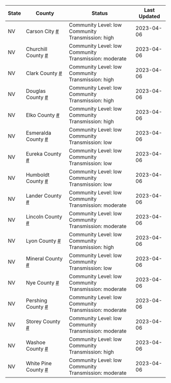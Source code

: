 State | County | Status | Last Updated
--- | --- | --- | --- 
NV | Carson City <a href="#carson_city">#</a> | <a name="carson_city"></a>Community Level: low<br/>Community Transmission: high | 2023-04-06
NV | Churchill County <a href="#churchill_county">#</a> | <a name="churchill_county"></a>Community Level: low<br/>Community Transmission: moderate | 2023-04-06
NV | Clark County <a href="#clark_county">#</a> | <a name="clark_county"></a>Community Level: low<br/>Community Transmission: high | 2023-04-06
NV | Douglas County <a href="#douglas_county">#</a> | <a name="douglas_county"></a>Community Level: low<br/>Community Transmission: high | 2023-04-06
NV | Elko County <a href="#elko_county">#</a> | <a name="elko_county"></a>Community Level: low<br/>Community Transmission: high | 2023-04-06
NV | Esmeralda County <a href="#esmeralda_county">#</a> | <a name="esmeralda_county"></a>Community Level: low<br/>Community Transmission: low | 2023-04-06
NV | Eureka County <a href="#eureka_county">#</a> | <a name="eureka_county"></a>Community Level: low<br/>Community Transmission: low | 2023-04-06
NV | Humboldt County <a href="#humboldt_county">#</a> | <a name="humboldt_county"></a>Community Level: low<br/>Community Transmission: low | 2023-04-06
NV | Lander County <a href="#lander_county">#</a> | <a name="lander_county"></a>Community Level: low<br/>Community Transmission: moderate | 2023-04-06
NV | Lincoln County <a href="#lincoln_county">#</a> | <a name="lincoln_county"></a>Community Level: low<br/>Community Transmission: moderate | 2023-04-06
NV | Lyon County <a href="#lyon_county">#</a> | <a name="lyon_county"></a>Community Level: low<br/>Community Transmission: high | 2023-04-06
NV | Mineral County <a href="#mineral_county">#</a> | <a name="mineral_county"></a>Community Level: low<br/>Community Transmission: low | 2023-04-06
NV | Nye County <a href="#nye_county">#</a> | <a name="nye_county"></a>Community Level: low<br/>Community Transmission: moderate | 2023-04-06
NV | Pershing County <a href="#pershing_county">#</a> | <a name="pershing_county"></a>Community Level: low<br/>Community Transmission: moderate | 2023-04-06
NV | Storey County <a href="#storey_county">#</a> | <a name="storey_county"></a>Community Level: low<br/>Community Transmission: moderate | 2023-04-06
NV | Washoe County <a href="#washoe_county">#</a> | <a name="washoe_county"></a>Community Level: low<br/>Community Transmission: high | 2023-04-06
NV | White Pine County <a href="#white_pine_county">#</a> | <a name="white_pine_county"></a>Community Level: low<br/>Community Transmission: moderate | 2023-04-06
